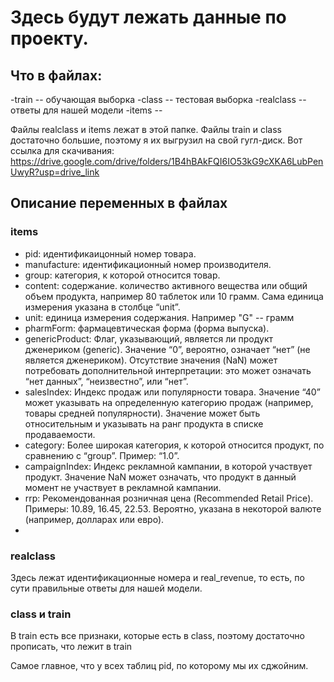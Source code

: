 # Здесь будут лежать данные по проекту.

## Что в файлах:
-train -- обучающая выборка
-class -- тестовая выборка
-realclass -- ответы для нашей модели
-items -- 

Файлы realclass и items лежат в этой папке.
Файлы train и class достаточно большие, поэтому я их выгрузил на свой гугл-диск. Вот ссылка для скачивания: https://drive.google.com/drive/folders/1B4hBAkFQI6IO53kG9cXKA6LubPenUwyR?usp=drive_link

## Описание переменных в файлах

### items
- pid: идентификаицонный номер товара.
- manufacture: идентификационный номер производителя.
- group: категория, к которой относится товар.
- content: содержание. количество активного вещества или общий объем продукта, например 80 таблеток или 10 грамм. Сама единица измерения указана в столбце “unit”.
- unit: единица измерения содержания. Например "G" -- грамм
- pharmForm: фармацевтическая форма (форма выпуска).
- genericProduct: Флаг, указывающий, является ли продукт дженериком (generic). Значение “0”, вероятно, означает “нет” (не является дженериком). Отсутствие значения (NaN) может потребовать дополнительной интерпретации: это может означать “нет данных”, “неизвестно”, или “нет”.
- salesIndex: Индекс продаж или популярности товара. Значение “40” может указывать на определенную категорию продаж (например, товары средней популярности). Значение может быть относительным и указывать на ранг продукта в списке продаваемости.
- category: Более широкая категория, к которой относится продукт, по сравнению с “group”. Пример: “1.0”. 
- campaignIndex: Индекс рекламной кампании, в которой участвует продукт. Значение NaN может означать, что продукт в данный момент не участвует в рекламной кампании.
- rrp: Рекомендованная розничная цена (Recommended Retail Price). Примеры: 10.89, 16.45, 22.53. Вероятно, указана в некоторой валюте (например, долларах или евро).
- 
### realclass

Здесь лежат идентификационные номера и real_revenue, то есть, по сути правильные ответы для нашей модели.

### class и train

В train есть все признаки, которые есть в class, поэтому достаточно прописать, что лежит в train

Самое главное, что у всех таблиц pid, по которому мы их сджойним. 
